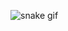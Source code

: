 ![snake gif](https://github.com/nchertolin/SoulTree-nchertolin/blob/output/github-contribution-grid-snake.svg)
